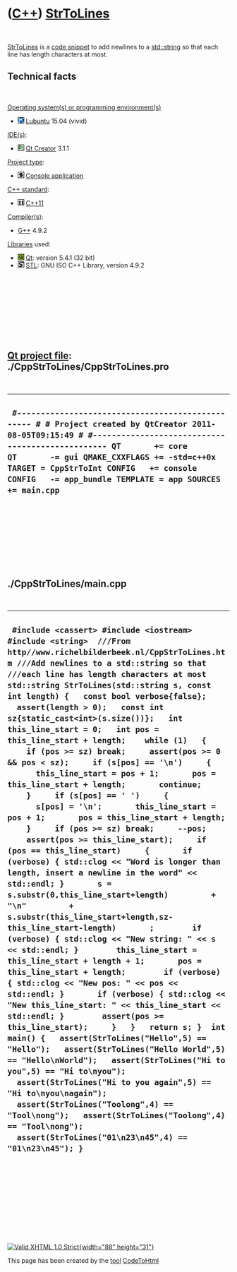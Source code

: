 



 

 

 

 

 

([C++](Cpp.htm)) [StrToLines](CppStrToLines.htm)
================================================

 

[StrToLines](CppStrToLines.htm) is a [code snippet](CppCodeSnippets.htm)
to add newlines to a [std::string](CppStdString.htm) so that each line
has length characters at most.

Technical facts
---------------

 

[Operating system(s) or programming environment(s)](CppOs.htm)

-   ![Lubuntu](PicLubuntu.png) [Lubuntu](CppLubuntu.htm) 15.04 (vivid)

[IDE(s)](CppIde.htm):

-   ![Qt Creator](PicQtCreator.png) [Qt Creator](CppQtCreator.htm) 3.1.1

[Project type](CppQtProjectType.htm):

-   ![console](PicConsole.png) [Console
    application](CppConsoleApplication.htm)

[C++ standard](CppStandard.htm):

-   ![C++11](PicCpp11.png) [C++11](Cpp11.htm)

[Compiler(s)](CppCompiler.htm):

-   [G++](CppGpp.htm) 4.9.2

[Libraries](CppLibrary.htm) used:

-   ![Qt](PicQt.png) [Qt](CppQt.htm): version 5.4.1 (32 bit)
-   ![STL](PicStl.png) [STL](CppStl.htm): GNU ISO C++ Library, version
    4.9.2

 

 

 

 

 

[Qt project file](CppQtProjectFile.htm): ./CppStrToLines/CppStrToLines.pro
--------------------------------------------------------------------------

 

  ----------------------------------------------------------------------------------------------------------------------------------------------------------------------------------------------------------------------------------------------------------------------------------------------------------------------------------
  ` #------------------------------------------------- # # Project created by QtCreator 2011-08-05T09:15:49 # #------------------------------------------------- QT       += core QT       -= gui QMAKE_CXXFLAGS += -std=c++0x TARGET = CppStrToInt CONFIG   += console CONFIG   -= app_bundle TEMPLATE = app SOURCES += main.cpp`
  ----------------------------------------------------------------------------------------------------------------------------------------------------------------------------------------------------------------------------------------------------------------------------------------------------------------------------------

 

 

 

 

 

./CppStrToLines/main.cpp
------------------------

 

  ------------------------------------------------------------------------------------------------------------------------------------------------------------------------------------------------------------------------------------------------------------------------------------------------------------------------------------------------------------------------------------------------------------------------------------------------------------------------------------------------------------------------------------------------------------------------------------------------------------------------------------------------------------------------------------------------------------------------------------------------------------------------------------------------------------------------------------------------------------------------------------------------------------------------------------------------------------------------------------------------------------------------------------------------------------------------------------------------------------------------------------------------------------------------------------------------------------------------------------------------------------------------------------------------------------------------------------------------------------------------------------------------------------------------------------------------------------------------------------------------------------------------------------------------------------------------------------------------------------------------------------------------------------------------------------------------------------------------------------------------------------------------------------------------------------------------------------------------------------------------------------------------------------------------------------------------------------
  ` #include <cassert> #include <iostream> #include <string>  ///From http//www.richelbilderbeek.nl/CppStrToLines.htm ///Add newlines to a std::string so that ///each line has length characters at most std::string StrToLines(std::string s, const int length) {   const bool verbose{false};   assert(length > 0);   const int sz{static_cast<int>(s.size())};   int this_line_start = 0;   int pos = this_line_start + length;    while (1)   {     if (pos >= sz) break;     assert(pos >= 0 && pos < sz);     if (s[pos] == '\n')     {       this_line_start = pos + 1;       pos = this_line_start + length;       continue;     }     if (s[pos] == ' ')     {       s[pos] = '\n';       this_line_start = pos + 1;       pos = this_line_start + length;     }     if (pos >= sz) break;     --pos;     assert(pos >= this_line_start);     if (pos == this_line_start)     {       if (verbose) { std::clog << "Word is longer than length, insert a newline in the word" << std::endl; }       s = s.substr(0,this_line_start+length)         + "\n"         + s.substr(this_line_start+length,sz-this_line_start-length)       ;        if (verbose) { std::clog << "New string: " << s << std::endl; }        this_line_start = this_line_start + length + 1;       pos = this_line_start + length;        if (verbose) { std::clog << "New pos: " << pos << std::endl; }       if (verbose) { std::clog << "New this_line_start: " << this_line_start << std::endl; }        assert(pos >= this_line_start);     }   }   return s; }  int main() {   assert(StrToLines("Hello",5) == "Hello");   assert(StrToLines("Hello World",5) == "Hello\nWorld");   assert(StrToLines("Hi to you",5) == "Hi to\nyou");   assert(StrToLines("Hi to you again",5) == "Hi to\nyou\nagain");   assert(StrToLines("Toolong",4) == "Tool\nong");   assert(StrToLines("Toolong",4) == "Tool\nong");   assert(StrToLines("01\n23\n45",4) == "01\n23\n45"); }`
  ------------------------------------------------------------------------------------------------------------------------------------------------------------------------------------------------------------------------------------------------------------------------------------------------------------------------------------------------------------------------------------------------------------------------------------------------------------------------------------------------------------------------------------------------------------------------------------------------------------------------------------------------------------------------------------------------------------------------------------------------------------------------------------------------------------------------------------------------------------------------------------------------------------------------------------------------------------------------------------------------------------------------------------------------------------------------------------------------------------------------------------------------------------------------------------------------------------------------------------------------------------------------------------------------------------------------------------------------------------------------------------------------------------------------------------------------------------------------------------------------------------------------------------------------------------------------------------------------------------------------------------------------------------------------------------------------------------------------------------------------------------------------------------------------------------------------------------------------------------------------------------------------------------------------------------------------------------

 

 

 

 

 





 

[![Valid XHTML 1.0 Strict](valid-xhtml10.png){width="88"
height="31"}](http://validator.w3.org/check?uri=referer)

This page has been created by the [tool](Tools.htm)
[CodeToHtml](ToolCodeToHtml.htm)
